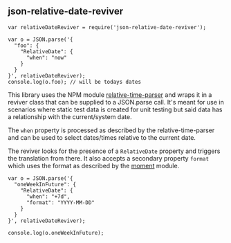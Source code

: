 ## json-relative-date-reviver

```
var relativeDateReviver = require('json-relative-date-reviver');

var o = JSON.parse('{
  "foo": {
    "RelativeDate": {
      "when": "now"
    }
  }
}', relativeDateReviver);
console.log(o.foo); // will be todays dates
```

This library uses the NPM module [relative-time-parser](https://www.npmjs.com/package/relative-time-parser) and wraps it in a reviver class that
can be supplied to a JSON.parse call.  It's meant for use in scenarios where static test
data is created for unit testing but said data has a relationship with the current/system
date.

The `when` property is processed as described by the relative-time-parser and can be used to
select dates/times relative to the current date.

The reviver looks for the presence of a `RelativeDate` property and triggers the translation
from there.  It also accepts a secondary property `format` which uses the format as described
by the [moment](momentjs.com) module.

```
var o = JSON.parse('{
  "oneWeekInFuture": {
    "RelativeDate": {
      "when": "+7d",
      "format": "YYYY-MM-DD"
    }
  }
}', relativeDateReviver);

console.log(o.oneWeekInFuture);
```
